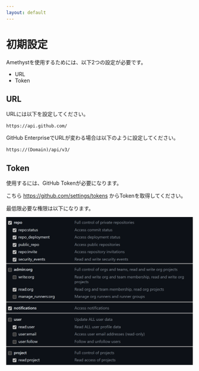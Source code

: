 ```yaml
---
layout: default
---
```


# 初期設定

Amethystを使用するためには、以下2つの設定が必要です。

- URL
- Token

## URL

URLには以下を設定してください。

```
https://api.github.com/
```

GitHub EnterpriseでURLが変わる場合は以下のように設定してください。

```
https://(Domain)/api/v3/
```

## Token

使用するには、GitHub Tokenが必要になります。

こちら https://github.com/settings/tokens からTokenを取得してください。

最低限必要な権限は以下になります。

![auth](../img/auth.png)
